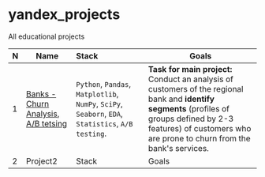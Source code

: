 # yandex_projects
All educational projects


|N|Name|Stack|Goals|
| --- | --- | :--- | --- |
|1|[Banks - Churn Analysis](https://github.com/baggin5/yandex_projects/blob/main/Bank_churn/banks_final_analysis_ru.ipynb), [A/B tetsing](https://github.com/baggin5/yandex_projects/blob/main/Bank_churn/A_B_test_final_ru.ipynb)|`Python`, `Pandas`, `Matplotlib`, `NumPy`, `SciPy`, `Seaborn`, `EDA`, `Statistics`, `A/B testing`.|**Task for main project:** Conduct an analysis of customers of the regional bank and **identify segments** (profiles of groups defined by 2-3 features) of customers who are prone to churn from the bank's services.|
|2|Project2|Stack|Goals|
